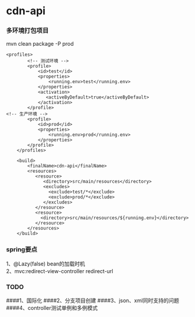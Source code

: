 cdn-api
===============

### 多环境打包项目
mvn clean package -P prod
```
<profiles>
		<!-- 测试环境 -->
		<profile>
			<id>test</id>
			<properties>
				<running.env>test</running.env>
			</properties>
			<activation>
			   <activeByDefault>true</activeByDefault>
			</activation>
		</profile>
<!-- 生产环境 -->
		<profile>
			<id>prod</id>
			<properties>
				<running.env>prod</running.env>
			</properties>
		</profile>
	</profiles>
	
	<build>
		<finalName>cdn-api</finalName>
		<resources>
		   <resource>
		      <directory>src/main/resources</directory>
		      <excludes>
		        <exclude>test/*</exclude>
		        <exclude>prod/*</exclude>
		      </excludes>
		   </resource>
		   <resource>
		     <directory>src/main/resources/${running.env}</directory>
		   </resource>
		</resources>
	</build>
```

### spring要点
1、@Lazy(false) bean的加载时机 <br>
2、mvc:redirect-view-controller redirect-url

### TODO
####1、国际化
####2、分支项目创建
####3、json、xml同时支持的问题
####4、controller测试单例和多例模式